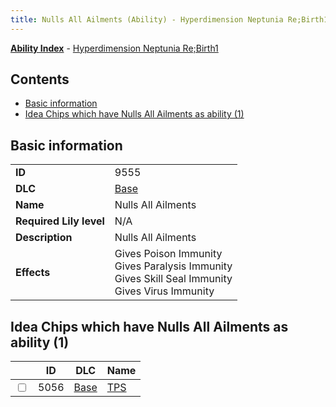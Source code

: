 ```yaml
---
title: Nulls All Ailments (Ability) - Hyperdimension Neptunia Re;Birth1
---
```


[**Ability Index**](/neptunia/rb1/ability/index.html) - [Hyperdimension Neptunia Re;Birth1](/neptunia/rb1)

## Contents

- [Basic information](#basic-information)
- [Idea Chips which have Nulls All Ailments as ability (1)](#idea-chips-which-have-nulls-all-ailments-as-ability-1)

## Basic information

|   |   |
| -- | -- |
| **ID** | 9555
**DLC** | [Base](/neptunia/rb1/dlc/1-base.html)
**Name** | Nulls All Ailments
**Required Lily level** | N/A
**Description** | Nulls All Ailments
**Effects** | Gives Poison Immunity<br />Gives Paralysis Immunity<br />Gives Skill Seal Immunity<br />Gives Virus Immunity |


## Idea Chips which have Nulls All Ailments as ability (1)

|    | ID | DLC | Name |
| -- | -- | --- | ---- |
| <input type="checkbox" id="rb1-item-1-5056" class="trackbox" /> | 5056 | [Base](/neptunia/rb1/dlc/1-base.html) | [TPS](/neptunia/rb1/item/1-5056-tps.html) |
